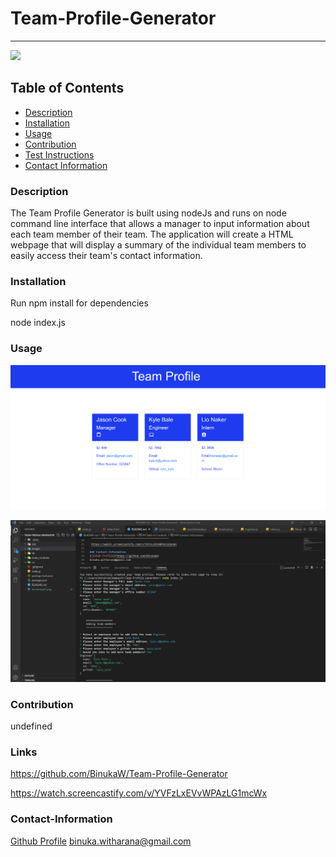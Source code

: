 ﻿# Team-Profile-Generator
----

<a href="https://img.shields.io/badge/License-undefined-brightgreen"><img src="https://img.shields.io/badge/License-undefined-brightgreen"></a>

## Table of Contents
- [Description](#description)
- [Installation](#installation)
- [Usage](#usage)
- [Contribution](#contribution)
- [Test Instructions](#test-instructions)
- [Contact Information](#contact-information)

### Description
The Team Profile Generator is built using nodeJs and runs on node command line interface that allows a manager to input information about each team member of their team. The application will create a HTML webpage that will display a summary of the individual team members to easily access their team's contact information.

### Installation
Run npm install for dependencies

node index.js

### Usage

![Screenshot1](https://github.com/BinukaW/Team-Profile-Generator/blob/main/images/Screenshot1.png)

![Screenshot2](https://github.com/BinukaW/Team-Profile-Generator/blob/main/images/Screenshot2.png)

### Contribution
undefined

### Links

 https://github.com/BinukaW/Team-Profile-Generator
 
 https://watch.screencastify.com/v/YVFzLxEVvWPAzLG1mcWx

### Contact-Information
[Github Profile](https://github.com/BinukaW)
binuka.witharana@gmail.com


